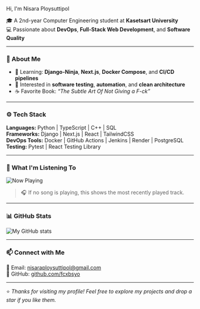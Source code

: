 Hi, I'm Nisara Ploysuttipol

🎓 A 2nd-year Computer Engineering student at **Kasetsart University**  
💻 Passionate about **DevOps**, **Full-Stack Web Development**, and **Software Quality**  

---

### 🧠 About Me
- 🌱 Learning: **Django-Ninja**, **Next.js**, **Docker Compose**, and **CI/CD pipelines**
- 🧩 Interested in **software testing**, **automation**, and **clean architecture**
- ☕ Favorite Book: *“The Subtle Art Of Not Giving a F-ck”*

---

### ⚙️ Tech Stack
**Languages:** Python | TypeScript | C++ | SQL  
**Frameworks:** Django | Next.js | React | TailwindCSS  
**DevOps Tools:** Docker | GitHub Actions | Jenkins | Render | PostgreSQL  
**Testing:** Pytest | React Testing Library  

---

### 🎵 What I'm Listening To

![Now Playing](https://apple-music-readme.vercel.app/api?theme=light&uid=xhakunnen)

> 🎧 If no song is playing, this shows the most recently played track.

---

### 📊 GitHub Stats
![My GitHub stats](https://github-readme-stats.vercel.app/api?username=fcxbsyo&show_icons=true&theme=default)

---

### 📫 Connect with Me
📧 Email: nisaraploysuttipol@gmail.com  
🐙 GitHub: [github.com/fcxbsyo](https://github.com/fcxbsyo)

---

⭐️ *Thanks for visiting my profile! Feel free to explore my projects and drop a star if you like them.*

